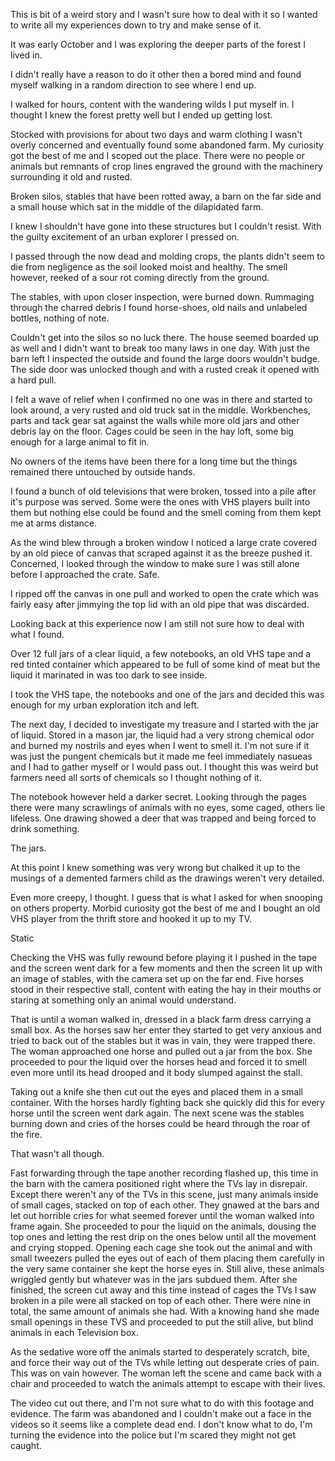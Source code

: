 This is bit of a weird story and I wasn't sure how to deal with it so I wanted to write all my experiences down to try and make sense of it. 

It was early October and I was exploring the deeper parts of the forest I lived in. 

I didn't really have a reason to do it other then a bored mind and found myself walking in a random direction to see where I end up. 

I walked for hours, content with the wandering wilds I put myself in. I thought I knew the forest pretty well but I ended up getting lost. 

Stocked with provisions for about two days and warm clothing I wasn't overly concerned and eventually found some abandoned farm. My curiosity got the best of me and I scoped out the place. There were no people or animals but remnants of crop lines engraved the ground with the machinery surrounding it old and rusted. 

Broken silos, stables that have been  rotted away, a barn on the far side and a small house which sat in the middle of the dilapidated farm. 

I knew I shouldn't have gone into these structures but I couldn't resist. With the guilty excitement of an urban explorer I pressed on. 

I passed through the now dead and molding crops, the plants didn't seem to die from negligence as the soil looked moist and healthy. The smell however, reeked of a sour rot coming directly from the ground. 

The stables, with upon closer inspection, were burned down. Rummaging through the charred debris I found horse-shoes, old nails and unlabeled bottles, nothing of note. 

Couldn't get into the silos so no luck there. The house seemed boarded up as well and I didn't want to break too many laws in one day. With just the barn left I inspected the outside and found the large doors wouldn't budge. The side door was unlocked though and with a rusted creak it opened with a hard pull.  

I felt a wave of relief when I confirmed no one was in there and started to look around, a very rusted and old truck sat in the middle. Workbenches, parts and tack gear sat against the walls while more old jars and other debris lay on the floor.  Cages could be seen in the hay loft, some big enough for a large animal to fit in. 

No owners of the items have been there for a long time but the things remained there untouched by outside hands. 

I found a bunch of old televisions that were broken, tossed into a pile after it's purpose was served. Some were the ones with VHS players built into them but nothing else could be found and the smell coming from them kept me at arms distance. 

As the wind blew through a broken window I noticed a large crate covered by an old piece of canvas that scraped against it as the breeze pushed it. Concerned, I looked through the window to make sure I was still alone before I approached the crate. Safe. 

I ripped off the canvas in one pull and worked to open the crate which was fairly easy after jimmying the top lid with an old pipe that was discarded. 

Looking back at this experience now I am still not sure how to deal with what I found. 

Over 12 full jars of a clear liquid, a few notebooks, an old VHS tape and a red tinted container which appeared to be full of some kind of meat but the liquid it marinated in was too dark to see inside. 

I took the VHS tape, the notebooks and one of the jars and decided this was enough for my urban exploration itch and left.

The next day, I decided to investigate my treasure and I started with the jar of liquid. Stored in a mason jar, the liquid had a very strong chemical odor and burned my nostrils and eyes when I went to smell it. I'm not sure if it was just the pungent chemicals but it made me feel immediately nasueas and I had to gather myself or I would pass out. I thought this was weird but farmers need all sorts of chemicals so I thought nothing of it.

The notebook however held a darker secret. Looking through the pages there were many scrawlings of animals with no eyes, some caged, others lie lifeless. One drawing showed a deer that was trapped and being forced to drink something.

The jars.

At this point I knew something was very wrong but chalked it up to the musings of a demented farmers child as the drawings weren't very detailed.

Even more creepy, I thought. I guess that is what I asked for when snooping on others property. Morbid curiosity got the best of me and I bought an old VHS player from the thrift store and hooked it up to my TV.

Static

Checking the VHS was fully rewound before playing it I pushed in the tape and the screen went dark for a few moments and then the screen lit up with an image of stables, with the camera set up on the far end. Five horses stood in their respective stall, content with eating the hay in their mouths or staring at something only an animal would understand.

That is until a woman walked in, dressed in a black farm dress carrying a small box. As the horses saw her enter they started to get very anxious and tried to back out of the stables but it was in vain, they were trapped there. The woman approached one horse and pulled out a jar from the box. She proceeded to pour the liquid over the horses head and forced it to smell even more until its head drooped and it body slumped against the stall. 

Taking out a knife she then cut out the eyes and placed them in a small container. With the horses hardly fighting back she quickly did this for every horse until the screen went dark again. The next scene was the stables burning down and cries of the horses could be heard through the roar of the fire.

That wasn't all though.

Fast forwarding through the tape another recording flashed up, this time in the barn with the camera positioned right where the TVs lay in disrepair. Except there weren't any of the TVs in this scene, just many animals inside of small cages, stacked on top of each other. They gnawed at the bars and let out horrible cries for what seemed forever until the woman walked into frame again. She proceeded to pour the liquid on the animals, dousing the top ones and letting the rest drip on the ones below until all the movement and crying stopped. Opening each cage she took out the animal and with small tweezers pulled the eyes out of each of them placing them carefully in the very same container she kept the horse eyes in. Still alive, these animals wriggled gently but whatever was in the jars subdued them. After she finished, the screen cut away and this time instead of cages the TVs I saw broken in a pile were all stacked on top of each other. There were nine in total, the same amount of animals she had. With a knowing hand she made small openings in these TVS and proceeded to put the still alive, but blind animals in each Television box.

As the sedative wore off the animals started to desperately scratch, bite, and force their way out of the TVs while letting out desperate cries of pain. This was on vain however. The woman left the scene and came back with a chair and proceeded to watch the animals attempt to escape with their lives. 

The video cut out there, and I'm not sure what to do with this footage and evidence. The farm was abandoned and I couldn't make out a face in the videos so it seems like a complete dead end. I don't know what to do, I'm turning the evidence into the police but I'm scared they might not get caught.